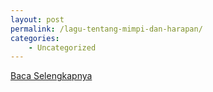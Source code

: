 ```yaml
---
layout: post
permalink: /lagu-tentang-mimpi-dan-harapan/
categories:
    - Uncategorized
---
```


[Baca Selengkapnya](/07)